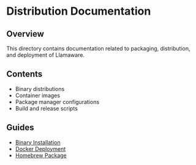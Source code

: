 # Distribution Documentation

## Overview

This directory contains documentation related to packaging, distribution, and deployment of Llamaware.

## Contents

- Binary distributions
- Container images
- Package manager configurations
- Build and release scripts

## Guides

- [Binary Installation](../binary/install.sh)
- [Docker Deployment](../docker/)
- [Homebrew Package](../managers/homebrew/llamaware.rb)
